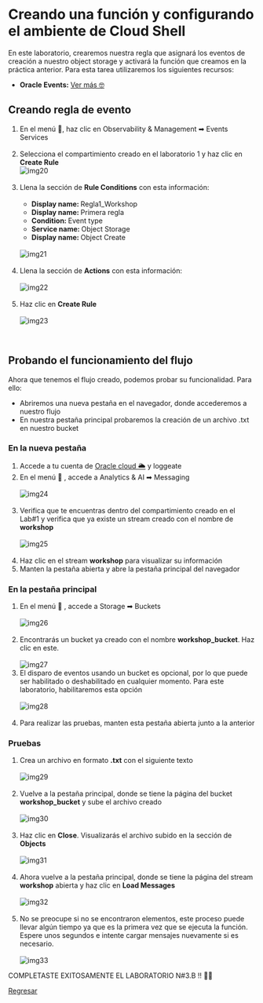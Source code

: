 <h1>Creando una función y configurando el ambiente de Cloud Shell</h1>
<p>
    En este laboratorio, crearemos nuestra regla que asignará los eventos de creación a nuestro object storage y activará la función que creamos en la práctica anterior. Para esta tarea utilizaremos los siguientes recursos:
</p>
<ul>
    <li><b>Oracle Events:</b> <a
            href="https://docs.oracle.com/es-ww/iaas/Content/Events/Concepts/eventsoverview.htm">Ver más
            &#129299;</a></li>
</ul>
<h2>Creando regla de evento</h2>
<ol>
    <li>
        En el menú &#127828;, haz clic en Observability & Management &#10145; Events Services
    </li>
    <br>
    <li>Selecciona el compartimiento creado en el laboratorio 1 y haz clic en <b>Create Rule</b>
        <br>
        <img src="/Lab 3/images/Screenshot_20.png" alt="img20">
    </li>
    <br>
    <li>
        Llena la sección de <b>Rule Conditions</b> con esta información:
        <br>
        <br>
        <ul>
            <li><b>Display name: </b>Regla1_Workshop</li>
            <li><b>Display name: </b>Primera regla</li>
            <li><b>Condition: </b>Event type</li>
            <li><b>Service name: </b>Object Storage</li>
            <li><b>Display name: </b>Object Create</li>
        </ul>
        <br>
        <img src="/Lab 3/images/Screenshot_21.png" alt="img21">
        <br>
    </li>
    <br>
    <li>Llena la sección de <b>Actions</b> con esta información:
        <br>
        <br>
        <img src="/Lab 3/images/Screenshot_22.png" alt="img22">
    </li>
    <br>
    <li>Haz clic en <b>Create Rule</b>
        <br>
        <br>
        <img src="/Lab 3/images/Screenshot_23.png" alt="img23">
    </li>
</ol>
    <br>
    <h2>Probando el funcionamiento del flujo</h2>
    <p>
        Ahora que tenemos el flujo creado, podemos probar su funcionalidad. Para ello:
        <ul>
            <li>Abriremos una nueva pestaña en el navegador, donde accederemos a nuestro flujo</li>
            <li>En nuestra pestaña principal probaremos la creación de un archivo .txt en nuestro bucket</li>
        </ul>
    </p>
    <h3>En la nueva pestaña</h3>
<ol>
    <li>
        Accede a tu cuenta de  <a href="https://www.oracle.com/cloud/sign-in.html">Oracle cloud &#127781;</a> y loggeate
    </li>
    <li>
        En el menú &#127828; , accede a Analytics & AI &#10145; Messaging
        <br>
        <br>
        <img src="/Lab 3/images/Screenshot_24.png" alt="img24">
    </li>
    <br>
    <li>
        Verifica que te encuentras dentro del compartimiento creado en el Lab#1 y verifica que ya existe un stream creado con el nombre de <b>workshop</b>
        <br>
        <br>
        <img src="/Lab 3/images/Screenshot_25.png" alt="img25">
    </li>
    <br>
    <li>
        Haz clic en el stream <b>workshop</b> para visualizar su información
    </li>
    <li>
        Manten la pestaña abierta y abre la pestaña principal del navegador
    </li>
</ol>
<h3>En la pestaña principal</h3>
<ol>
    <li>
        En el menú &#127828; , accede a Storage &#10145; Buckets
        <br>
        <br>
        <img src="/Lab 3/images/Screenshot_26.png" alt="img26">
    </li>
    <br>
    <li>
        Encontrarás un bucket ya creado con el nombre <b>workshop_bucket</b>. Haz clic en este.
        <br>
        <br>
        <img src="/Lab 3/images/Screenshot_27.png" alt="img27">
    </li>
    <li>
        El disparo de eventos usando un bucket es opcional, por lo que puede ser habilitado o deshabilitado en cualquier momento. Para este laboratorio, habilitaremos esta opción
        <br>
        <br>
        <img src="/Lab 3/images/Screenshot_28.png" alt="img28">
    </li>
    <br>
    <li>
        Para realizar las pruebas, manten esta pestaña abierta junto a la anterior
    </li>
</ol>
<h3>Pruebas</h3>
<ol>
    <li>
        Crea un archivo en formato <b>.txt</b> con el siguiente texto
        <br>
        <br>
        <img src="/Lab 3/images/Screenshot_29.png" alt="img29">
    </li>
    <br>
    <li>
        Vuelve a la pestaña principal, donde se tiene la página del bucket <b>workshop_bucket</b> y sube el archivo creado
        <br>
        <br>
        <img src="/Lab 3/images/Screenshot_30.png" alt="img30">
    </li>
    <br>
    <li>
        Haz clic en <b>Close</b>. Visualizarás el archivo subido en la sección de <b>Objects</b>
        <br>
        <br>
        <img src="/Lab 3/images/Screenshot_31.png" alt="img31">
    </li>
    <br>
    <li>
        Ahora vuelve a la pestaña principal, donde se tiene la página del stream <b>workshop</b> abierta y haz clic en <b>Load Messages</b>
        <br>
        <br>
        <img src="/Lab 3/images/Screenshot_32.png" alt="img32">
    </li>
    <br>
    <li>
        No se preocupe si no se encontraron elementos, este proceso puede llevar algún tiempo ya que es la primera vez que se ejecuta la función. Espere unos segundos e intente cargar mensajes nuevamente si es necesario.
        <br>
        <br>
        <img src="/Lab 3/images/Screenshot_33.png" alt="img33">
    </li>
</ol>

COMPLETASTE EXITOSAMENTE EL LABORATORIO N#3.B !! 💯✅

<a href="https://github.com/kapvar9/Developer-Fast-Track-MCR/tree/main/Lab%203">Regresar</a>

